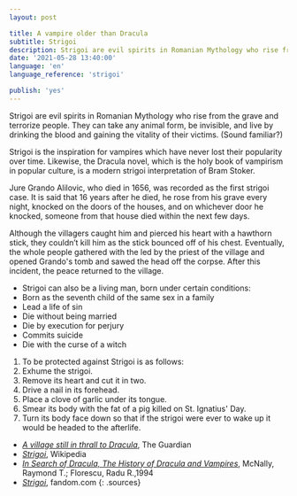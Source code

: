 ```yaml
---
layout: post

title: A vampire older than Dracula
subtitle: Strigoi
description: Strigoi are evil spirits in Romanian Mythology who rise from the grave and terrorize people. They can take any animal form, be invisible, and live by drinking the blood and gaining the vitality of their victims.
date: '2021-05-28 13:40:00'
language: 'en'
language_reference: 'strigoi'

publish: 'yes'
---
```

Strigoi are evil spirits in Romanian Mythology who rise from the grave and terrorize people. They can take any animal form, be invisible, and live by drinking the blood and gaining the vitality of their victims. (Sound familiar?)

Strigoi is the inspiration for vampires which have never lost their popularity over time. Likewise, the Dracula novel, which is the holy book of vampirism in popular culture, is a modern strigoi interpretation of Bram Stoker.

Jure Grando Alilovic, who died in 1656, was recorded as the first strigoi case. It is said that 16 years after he died, he rose from his grave every night, knocked on the doors of the houses, and on whichever door he knocked, someone from that house died within the next few days.

Although the villagers caught him and pierced his heart with a hawthorn stick, they couldn’t kill him as the stick bounced off of his chest. Eventually, the whole people gathered with the led by the priest of the village and opened Grando's tomb and sawed the head off the corpse. After this incident, the peace returned to the village.

+ Strigoi can also be a living man, born under certain conditions:
+ Born as the seventh child of the same sex in a family
+ Lead a life of sin
+ Die without being married
+ Die by execution for perjury
+ Commits suicide
+ Die with the curse of a witch

1. To be protected against Strigoi is as follows:
1. Exhume the strigoi.
1. Remove its heart and cut it in two.
1. Drive a nail in its forehead.
1. Place a clove of garlic under its tongue.
1. Smear its body with the fat of a pig killed on St. Ignatius' Day.
1. Turn its body face down so that if the strigoi were ever to wake up it would be headed to the afterlife.


+ *[A village still in thrall to Dracula](https://www.theguardian.com/world/2005/jun/19/theobserver)*, The Guardian
+ *[Strigoi](https://en.wikipedia.org/wiki/Strigoi)*, Wikipedia
+ *[In Search of Dracula, The History of Dracula and Vampires](https://archive.org/details/insearchofdracul00mcna/page/8/mode/2up)*,  McNally, Raymond T.; Florescu, Radu R.,1994
+ *[Strigoi](https://vampires.fandom.com/wiki/Strigoi)*, fandom.com
{: .sources}
